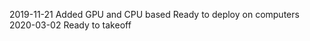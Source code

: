 2019-11-21
    Added GPU and CPU based 
    Ready to deploy on computers 
2020-03-02
    Ready to takeoff
